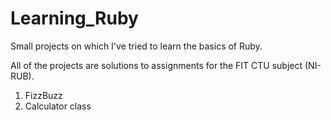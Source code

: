 # Learning_Ruby
Small projects on which I've tried to learn the basics of Ruby.

All of the projects are solutions to assignments for the FIT CTU subject (NI-RUB).

1. FizzBuzz
2. Calculator class
